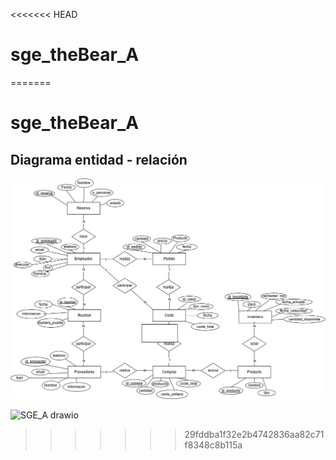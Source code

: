 <<<<<<< HEAD
# sge_theBear_A
=======
# sge_theBear_A

## Diagrama entidad - relación 

![alt text](Fotografias/SGE_A.drawio.png)

![SGE_A drawio](https://github.com/user-attachments/assets/28cb7d6f-2a93-4678-8f7f-14036fa8894f)


>>>>>>> 29fddba1f32e2b4742836aa82c71f8348c8b115a
